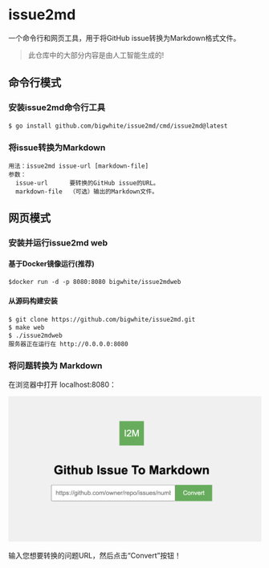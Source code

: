 # issue2md

一个命令行和网页工具，用于将GitHub issue转换为Markdown格式文件。

>此仓库中的大部分内容是由人工智能生成的!

## 命令行模式

### 安装issue2md命令行工具

```
$ go install github.com/bigwhite/issue2md/cmd/issue2md@latest
```

### 将issue转换为Markdown

```
用法：issue2md issue-url [markdown-file]
参数：
  issue-url      要转换的GitHub issue的URL。
  markdown-file  （可选）输出的Markdown文件。
```

## 网页模式

### 安装并运行issue2md web

#### 基于Docker镜像运行(推荐)

```                              
$docker run -d -p 8080:8080 bigwhite/issue2mdweb
```        

#### 从源码构建安装

```
$ git clone https://github.com/bigwhite/issue2md.git
$ make web
$ ./issue2mdweb   
服务器正在运行在 http://0.0.0.0:8080
```

### 将问题转换为 Markdown

在浏览器中打开 localhost:8080：

![](./screen-snapshot.png)

输入您想要转换的问题URL，然后点击“Convert”按钮！
